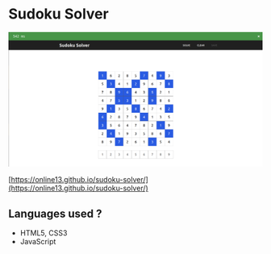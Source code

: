 # Sudoku Solver

![screenshot](./screenshot.png)

[https://online13.github.io/sudoku-solver/](https://online13.github.io/sudoku-solver/)

## Languages used ? 

- HTML5, CSS3
- JavaScript
